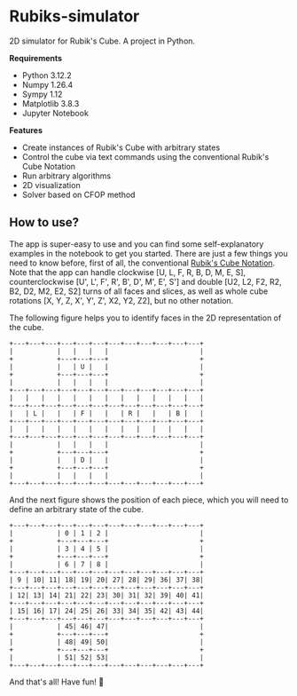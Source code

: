 # Rubiks-simulator
2D simulator for Rubik's Cube. A project in Python.

**Requirements**
* Python 3.12.2
* Numpy 1.26.4
* Sympy 1.12
* Matplotlib 3.8.3
* Jupyter Notebook

**Features**
* Create instances of Rubik's Cube with arbitrary states
* Control the cube via text commands using the conventional Rubik's Cube Notation
* Run arbitrary algorithms
* 2D visualization
* Solver based on CFOP method

How to use?
-----------
The app is super-easy to use and you can find some self-explanatory examples in the notebook to get you started. There are just a few things you need to know before, first of all, the conventional [Rubik's Cube Notation](https://ruwix.com/the-rubiks-cube/notation/). Note that the app can handle clockwise [U, L, F, R, B, D, M, E, S], counterclockwise [U', L', F', R', B', D', M', E', S'] and double [U2, L2, F2, R2, B2, D2, M2, E2, S2] turns of all faces and slices, as well as whole cube rotations [X, Y, Z, X', Y', Z', X2, Y2, Z2], but no other notation.

The following figure helps you to identify faces in the 2D representation of the cube.

```
+---+---+---+---+---+---+---+---+---+---+---+---+
|           |   |   |   |                       |
+           +---+---+---+                       +
|           |   | U |   |                       |
+           +---+---+---+                       +
|           |   |   |   |                       |
+---+---+---+---+---+---+---+---+---+---+---+---+
|   |   |   |   |   |   |   |   |   |   |   |   |
+---+---+---+---+---+---+---+---+---+---+---+---+
|   | L |   |   | F |   |   | R |   |   | B |   |
+---+---+---+---+---+---+---+---+---+---+---+---+
|   |   |   |   |   |   |   |   |   |   |   |   |
+---+---+---+---+---+---+---+---+---+---+---+---+
|           |   |   |   |                       |
+           +---+---+---+                       +
|           |   | D |   |                       |
+           +---+---+---+                       +
|           |   |   |   |                       |
+---+---+---+---+---+---+---+---+---+---+---+---+
```

And the next figure shows the position of each piece, which you will need to define an arbitrary state of the cube.

```
+---+---+---+---+---+---+---+---+---+---+---+---+
|           | 0 | 1 | 2 |                       |
+           +---+---+---+                       +
|           | 3 | 4 | 5 |                       |
+           +---+---+---+                       +
|           | 6 | 7 | 8 |                       |
+---+---+---+---+---+---+---+---+---+---+---+---+
| 9 | 10| 11| 18| 19| 20| 27| 28| 29| 36| 37| 38|
+---+---+---+---+---+---+---+---+---+---+---+---+
| 12| 13| 14| 21| 22| 23| 30| 31| 32| 39| 40| 41|
+---+---+---+---+---+---+---+---+---+---+---+---+
| 15| 16| 17| 24| 25| 26| 33| 34| 35| 42| 43| 44|
+---+---+---+---+---+---+---+---+---+---+---+---+
|           | 45| 46| 47|                       |
+           +---+---+---+                       +
|           | 48| 49| 50|                       |
+           +---+---+---+                       +
|           | 51| 52| 53|                       |
+---+---+---+---+---+---+---+---+---+---+---+---+
```

And that's all! Have fun! 🎉


